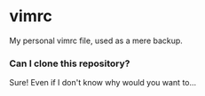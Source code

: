 # vimrc
My personal vimrc file, used as a mere backup.

### Can I clone this repository?

Sure! Even if I don't know why would you want to...

